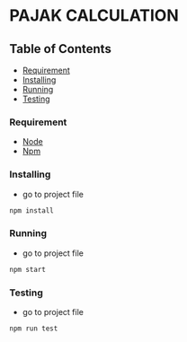 # PAJAK CALCULATION

## Table of Contents
- [Requirement](#requirement)
- [Installing](#installing)
- [Running](#running)
- [Testing](#testing)

### Requirement
- [Node](https://nodejs.org/en/download/)
- [Npm](https://www.npmjs.com/get-npm)

### Installing
- go to project file
```bash
npm install
```

### Running
- go to project file
```bash
npm start
```

### Testing
- go to project file
```bash
npm run test
```